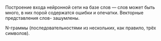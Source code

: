 Построение входа нейронной сети на базе слов — слов может быть много, в них порой содержатся ошибки и опечатки. Векторные представления слов- зашумлены.

N-граммы (последовательностями из нескольких, как правило, трёх символов).